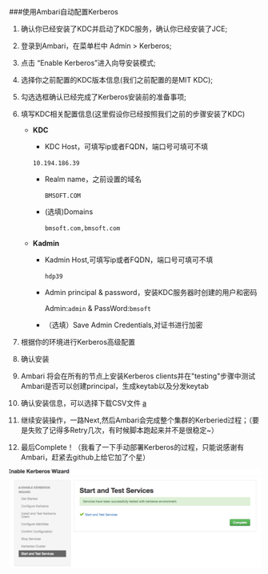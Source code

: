 ###使用Ambari自动配置Kerberos

1. 确认你已经安装了KDC并启动了KDC服务，确认你已经安装了JCE;

2. 登录到Ambari，在菜单栏中 Admin > Kerberos;

3. 点击 “Enable Kerberos”进入向导安装模式;

4. 选择你之前配置的KDC版本信息(我们之前配置的是MIT KDC);

5. 勾选选框确认已经完成了Kerberos安装前的准备事项;

6. 填写KDC相关配置信息(这里假设你已经按照我们之前的步骤安装了KDC)
   
     * **KDC**
       - KDC Host，可填写ip或者FQDN，端口号可填可不填
        
        `10.194.186.39`
       - Realm name，之前设置的域名
         
         `BMSOFT.COM`
       - (选填)Domains
       
         `bmsoft.com,bmsoft.com`
     * **Kadmin**
       -  Kadmin Host,可填写ip或者FQDN，端口号可填可不填
       
           `hdp39`
       - Admin principal & password，安装KDC服务器时创建的用户和密码
       
           Admin:`admin` &  PassWord:`bmsoft`
           
       - （选填）Save Admin Credentials,对证书进行加密
           
7. 根据你的环境进行Kerberos高级配置

8. 确认安装

9. Ambari 将会在所有的节点上安装Kerberos clients并在"testing"步骤中测试Ambari是否可以创建principal，生成keytab以及分发keytab

10. 确认安装信息，可以选择下载CSV文件
[a](/IV.HDP权限控制与安全保障/Kerberos安装与部署.md)


11. 继续安装操作，一路Next,然后Ambari会完成整个集群的Kerberied过程；（要是失败了记得多Retry几次，有时候脚本跑起来并不是很稳定~）

12. 最后Complete！（我看了一下手动部署Kerberos的过程，只能说感谢有Ambari，赶紧去github上给它加了个星）

  ![](/assets/KerberosComplete.jpeg)

